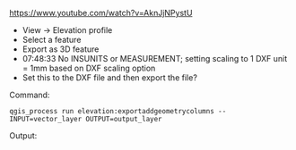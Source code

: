 

https://www.youtube.com/watch?v=AknJjNPystU



- View -> Elevation profile
- Select a feature
- Export as 3D feature
 - 07:48:33  No INSUNITS or MEASUREMENT; setting scaling to 1 DXF unit = 1mm based on DXF scaling option
 - Set this to the DXF file and then export the file?

Command: 

`qgis_process run elevation:exportaddgeometrycolumns -- INPUT=vector_layer OUTPUT=output_layer`


Output:

